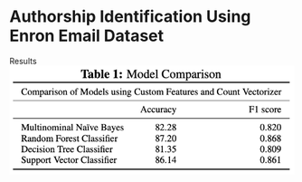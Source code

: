 # Authorship Identification Using Enron Email Dataset
Results  
![alt text](https://github.com/VrushankiPatel/Automated_Learning_-_Data_Analysis/blob/main/Pasted%20Graphic.png)
